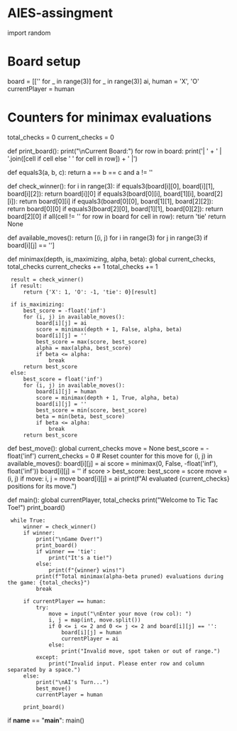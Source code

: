 # AIES-assingment

import random
 
 # Board setup
 board = [['' for _ in range(3)] for _ in range(3)]
 ai, human = 'X', 'O'
 currentPlayer = human
 
 # Counters for minimax evaluations
 total_checks = 0
 current_checks = 0
 
 def print_board():
     print("\nCurrent Board:")
     for row in board:
         print('| ' + ' | '.join([cell if cell else ' ' for cell in row]) + ' |')
 
 def equals3(a, b, c):
     return a == b == c and a != ''
 
 def check_winner():
     for i in range(3):
         if equals3(board[i][0], board[i][1], board[i][2]): return board[i][0]
         if equals3(board[0][i], board[1][i], board[2][i]): return board[0][i]
     if equals3(board[0][0], board[1][1], board[2][2]): return board[0][0]
     if equals3(board[2][0], board[1][1], board[0][2]): return board[2][0]
     if all(cell != '' for row in board for cell in row): return 'tie'
     return None
 
 def available_moves():
     return [(i, j) for i in range(3) for j in range(3) if board[i][j] == '']
 
 def minimax(depth, is_maximizing, alpha, beta):
     global current_checks, total_checks
     current_checks += 1
     total_checks += 1
 
     result = check_winner()
     if result:
         return {'X': 1, 'O': -1, 'tie': 0}[result]
 
     if is_maximizing:
         best_score = -float('inf')
         for (i, j) in available_moves():
             board[i][j] = ai
             score = minimax(depth + 1, False, alpha, beta)
             board[i][j] = ''
             best_score = max(score, best_score)
             alpha = max(alpha, best_score)
             if beta <= alpha:
                 break
         return best_score
     else:
         best_score = float('inf')
         for (i, j) in available_moves():
             board[i][j] = human
             score = minimax(depth + 1, True, alpha, beta)
             board[i][j] = ''
             best_score = min(score, best_score)
             beta = min(beta, best_score)
             if beta <= alpha:
                 break
         return best_score
 
 def best_move():
     global current_checks
     move = None
     best_score = -float('inf')
     current_checks = 0  # Reset counter for this move
     for (i, j) in available_moves():
         board[i][j] = ai
         score = minimax(0, False, -float('inf'), float('inf'))
         board[i][j] = ''
         if score > best_score:
             best_score = score
             move = (i, j)
     if move:
         i, j = move
         board[i][j] = ai
     print(f"AI evaluated {current_checks} positions for its move.")
 
 def main():
     global currentPlayer, total_checks
     print("Welcome to Tic Tac Toe!")
     print_board()
 
     while True:
         winner = check_winner()
         if winner:
             print("\nGame Over!")
             print_board()
             if winner == 'tie':
                 print("It's a tie!")
             else:
                 print(f"{winner} wins!")
             print(f"Total minimax(alpha-beta pruned) evaluations during the game: {total_checks}")
             break
 
         if currentPlayer == human:
             try:
                 move = input("\nEnter your move (row col): ")
                 i, j = map(int, move.split())
                 if 0 <= i <= 2 and 0 <= j <= 2 and board[i][j] == '':
                     board[i][j] = human
                     currentPlayer = ai
                 else:
                     print("Invalid move, spot taken or out of range.")
             except:
                 print("Invalid input. Please enter row and column separated by a space.")
         else:
             print("\nAI's Turn...")
             best_move()
             currentPlayer = human
 
         print_board()
 
 if __name__ == "__main__":
     main()
